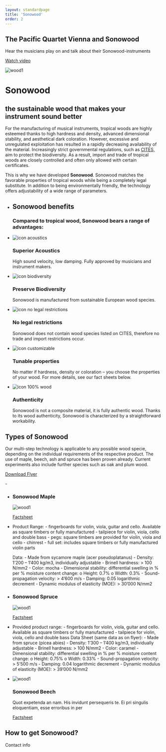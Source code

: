 ```yaml
---
layout: standardpage
title: 'Sonowood'
order: 2
---
```

<div class="full-width">
    <div class="wrap-bg-image">
        <h2>The Pacific Quartet Vienna and Sonowood</h2>
        <p>Hear the musicians play on and talk about their Sonowood-instruments</p>
        <p><a class="btn" href="">Watch video</a></p>
    </div>
    <img srcset="/swisswoodsolutions/assets/images/sonowood_quartet_2x.jpg"
         src="/swisswoodsolutions/assets/images/sonowood_quartet.jpg" alt="wood1" class="coverimg">
</div>
<div class="full-width">
    <div class="wrap">
        <h1>Sonowood</h1>
        <h2>the sustainable wood that makes your instrument sound better</h2>
        <p>
        For the manufacturing of musical instruments, tropical woods are highly esteemed thanks to high hardness and density, advanced dimensional stability, and aesthetical dark coloration. However, excessive and unregulated exploitation has resulted in a rapidly decreasing availability of the material. Increasingly strict governmental regulations, such as <a href="/">CITES,</a> aim to protect the biodiversity. As a result, import and trade of tropical woods are closely controlled and often only allowed with certain certificates.
        </p>
        <p>
        This is why we have developed <strong>Sonowood</strong>. Sonowood matches the favorable properties of tropical woods while being a completely legal substitute. In addition to being environmentally friendly, the technology offers adjustability of a wide range of parameters.</p>
    </div>
</div>
<div class="full-width-red">
    <div class="wrap-grid">
        <ul>
            <li>
            <h2>Sonowood benefits</h2>
            <h3>
            Compared to tropical wood, Sonowood bears a range of advantages:
            </h3>
            </li>
            <li><img src="/swisswoodsolutions/assets/logo/sound.svg" alt="icon acoustics">
            <h3>Superior Acoustics</h3>
            <p>High sound velocity, low damping. Fully approved by musicians and instrument makers.</p>
            </li>
            <li>
            <img src="/swisswoodsolutions/assets/logo/biodiverse.svg" alt="icon biodiversity">
            <h3>Preserve Biodiversity</h3>
            <p>Sonowood is manufactured from sustainable European wood species.</p>
            </li>
            <li><img src="/swisswoodsolutions/assets/logo/legal.svg" alt="icon no legal restrictions">
            <h3>No legal restrictions</h3>
            <p>Sonowood does not contain wood species listed on CITES, therefore no trade and import restrictions occur.</p>
            </li>
            <li><img src="/swisswoodsolutions/assets/logo/customizable.svg" alt="icon customizable">
            <h3>Tunable properties</h3>
            <p>No matter if hardness, density or coloration – you choose the properties of your wood. For more details, see our fact sheets below.</p>
            </li>
            <li><img src="/swisswoodsolutions/assets/logo/100.svg" alt="icon 100% wood">
            <h3>Authenticity</h3>
            <p>Sonowood is not a composite material, it is fully authentic wood. Thanks to its wood authenticity, Sonowood is characterized by a straightforward workability.</p>
            </li>
        </ul>
    </div>
</div>
<div class="full-width">
    <div class="wrap-grid-wider">
        <h2>Types of Sonowood</h2>
        <p>Our multi-step technology is applicable to any possible wood specie, depending on the individual requirements of the respective product. The use of maple, beech, ash and spruce has been proven already. Current experiments also include further species such as oak and plum wood.</p>
        <p class="extra-margin-top"><a class="btn-red" href="">Download Flyer</a></p>
        <p>-</p>
        <ul>
            <li>
              <h3>Sonowood Maple</h3>
              <img src="/swisswoodsolutions/assets/images/ebony_08.jpg" alt="wood1">
              <p><a class="btn" href="">Factsheet</a></p>
              </li>
              <li>
              <p>Product Range:
                  -	fingerboards for violin, viola, guitar and cello. Available as square timbers or fully manufactured
                  -	tailpiece for violin, viola, cello and double bass
                  -	pegs: square timbers are provided for violin, viola and cello
                  -	chinrest
                  -	full set: includes square timbers or fully manufactured violin parts
              </p>
              <p>Data: -	Made from sycamore maple (acer pseudoplatanus)
-	Density: 1’200 – 1’400 kg/m3, individually adjustable
-	Brinell hardness: > 100 N/mm2
-	Color: mocha
-	Dimensional stability: differential swelling in % per % moisture content change:
o	Height: 0.7%
o	Width: 0.3%
-	Sound-propagation velocity: > 4’600 m/s
-	Damping: 0.05 logarithmic decrement
-	Dynamic modulus of elasticity (MOE): > 30’000 N/mm2
              </p>
            </li>
            <li>
              <h3>Sonowood Spruce</h3>
              <img src="/swisswoodsolutions/assets/images/ebony_08.jpg" alt="wood1">
              <p><a class="btn" href="">Factsheet</a></p>
            </li>
            <li>
              <p>Provided product range:
-	fingerboards for violin, viola, guitar and cello. Available as square timbers or fully manufactured
-	tailpiece for violin, viola, cello and double bass
Data Sheet (same data as on flyer):
-	Made from spruce (picea abies)
-	Density: 1’300 – 1’400 kg/m3, individually adjustable
-	Brinell hardness: > 100 N/mm2
-	Color: caramel
-	Dimensional stability: differential swelling in % per % moisture content change:
o	Height: 0.75%
o	Width: 0.33%
-	Sound-propagation velocity: > 5’500 m/s
-	Damping: 0.04 logarithmic decrement
-	Dynamic modulus of elasticity (MOE): > 39’000 N/mm2
                </p>
            </li>
            <li>
              <img src="/swisswoodsolutions/assets/images/ebony_08.jpg" alt="wood1">
              <h3>Sonowood Beech</h3>
              <p>Quot expetenda an nam. His invidunt persequeris te. Ei pri singulis eloquentiam, esse erroribus in per</p>
              <p><a class="btn" href="">Factsheet</a></p>
            </li>
          </ul>
      <h2>How to get Sonowood?</h2>
      <p>Contact info</p>
    </div>
</div>
